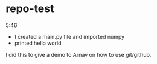 # repo-test


5:46

- I created a main.py file and imported numpy
- printed hello world

I did this to give a demo to Arnav on how to use git/github.